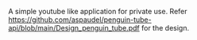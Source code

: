 A simple youtube like application for private use. Refer https://github.com/aspaudel/penguin-tube-api/blob/main/Design_penguin_tube.pdf for the design.
